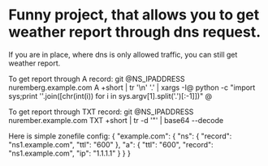 # Funny project, that allows you to get weather report through dns request.
If you are in place, where dns is only allowed traffic,
you can still get weather report.

To get report through A record:
git @NS_IPADDRESS nuremberg.example.com A +short | tr '\n' '.' | xargs -I@ python -c "import sys;print ''.join([chr(int(i)) for i in sys.argv[1].split('.')[:-1]])" @

To get report through TXT record:
git @NS_IPADDRESS nurember.example.com TXT +short | tr -d '"' | base64 --decode

Here is simple zonefile config:
{
    "example.com": {
        "ns":
            {
                "record": "ns1.example.com",
                "ttl": "600"
            },
        "a":
            {
                "ttl": "600",
                "record": "ns1.example.com",
                "ip": "1.1.1.1"
         }
    }
}

